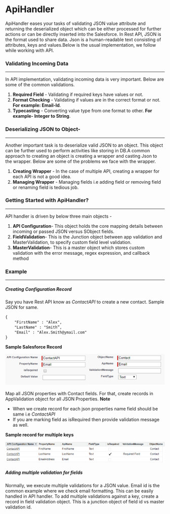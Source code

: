 # ApiHandler
ApiHandler eases your tasks of validating JSON value attribute and returning the deserialized object which can be either processed for further actions or can be directly inserted into the Salesforce. In Rest API, JSON is the format used to share data. 
Json is a human-readable text consisting of attributes, keys and values.Below is the usual implementation, we follow while working with API.

### Validating Incoming Data
------------------------------------------------------
In API implementation, validating incoming data is very important. Below are some of the common validations.
  1. **Required Field** - Validating if required keys have values or not.
  2. **Format Checking** -  Validating if values are in the correct format or not. **For example: Email-Id**.
  3. **Typecasting** - Converting value type from one format to other. **For example- Integer to String**.

### Deserializing JSON to Object-
-------------------------------------------------------
Another important task is to deserialize valid JSON to an object. This object can be further used to perform activities like storing in DB.A common approach to creating an object is creating a wrapper and casting Json to the wrapper. Below are some of the problems we face with the wrapper.
  1. **Creating Wrapper** - In the case of multiple API, creating a wrapper for each API is not a good idea.
  2. **Managing Wrapper** - Managing fields i.e adding field or removing field or renaming field is tedious job.

### Getting Started with ApiHandler?
-------------------------------------------------------
API handler is driven by below three main objects -
1. **API Configuration**- This object holds the core mapping details between incoming or passed JSON versus SObject fields.
2. **FieldValidation**-  This is the Junction object between app validation and MasterValidation, to specify custom field level validation.
3. **MasterValidation**- This is a master object which stores custom validation with the error message, regex expression, and callback method

### Example
---------------------------------------------------------

##### Creating Configuration Record
Say you have Rest API know as *ContactAPI* to create a new contact. 
Sample JSON for same.
```
{
    "FirstName" : "Alex",
    "LastName" : "Smith”,
    "Email" : "Alex.Smith@ymail.com"
}
```
**Sample Salesforce Record**

![Configuration](screenshots/Configuration.png?raw=true "Configuration")

Map all JSON properties with Contact fields. For that, create records in AppValidation object for all JSON Properties.
**Note**
  - When we create record for each json properties name field should be same i.e *ContactAPI*
  - If you are marking field as isRequired then provide validation message as well.

**Sample record for multiple keys**

![Configuration](screenshots/Configuration2.png?raw=true "Configuration")

##### Adding multiple validation for fields
Normally, we execute multiple validations for a JSON value. Email id is the common example where we check email formatting. This can be easily handled in API handler. To add multiple validations against a key, create a record in field validation object. This is a junction object of field id vs master validation id.
